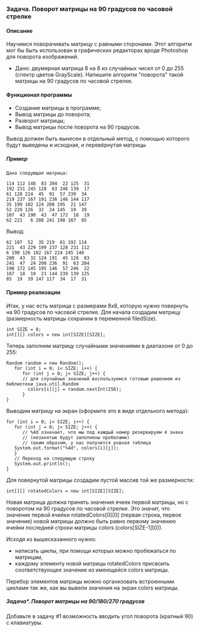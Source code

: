 ### Задача. Поворот матрицы на 90 градусов по часовой стрелке
#### Описание
Научимся поворачивать матрицу с равными сторонами. Этот алгоритм мог бы быть использован в графических редакторах вроде Photoshop для поворота изображений.

* Дано: двумерная матрица 8 на 8 из случайных чисел от 0 до 255 (спектр цветов GrayScale). Напишите алгоритм "поворота" такой матрицы на 90 градусов по часовой стрелке.

#### Функционал программы
* Создание матрицы в программе;
* Вывод матрицы до поворота;
* Разворот матрицы;
* Вывод матрицы после поворота на 90 градусов.

Вывод должен быть вынесен в отдельный метод, с помощью которого будут выведены и исходная, и перевёрнутая матрицы
##### Пример
````
Дана следующая матрица:

114 112 148  83 204  22 125  31
192 231 245 128  63 246 139  17
61 128 224  45  91  57 239  34
219 237 167 191 236 146 144 117
35 199 102 124 208 195  21 147
52 229 126  32  24 145  19  39
107  43 190  43  47 172  18  19
62 221   6 208 241 198 187  85
`````
Вывод:
````
62 107  52  35 219  61 192 114
221  43 229 199 237 128 231 112
6 190 126 102 167 224 245 148
208  43  32 124 191  45 128  83
241  47  24 208 236  91  63 204
198 172 145 195 146  57 246  22
187  18  19  21 144 239 139 125
85  19  39 147 117  34  17  31

````
#### Пример реализации
Итак, у нас есть матрица с размерами 8x8, которую нужно повернуть на 90 градусов по часовой стрелке. Для начала создадим матрицу (размерность матрицы сохраним в переменной filedSize).
````
int SIZE = 8;
int[][] colors = new int[SIZE][SIZE];
````
Теперь заполним матрицу случайными значениями в диапазоне от 0 до 255:
````
Random random = new Random();
   for (int i = 0; i< SIZE; i++) {
      for (int j = 0; j< SIZE; j++) {
      // для случайных значений воспользуемся готовым решением из библиотеки java.util.Random
        colors[i][j] = random.nextInt(256);
      }
}
````
Выводим матрицу на экран (оформите это в виде отдельного метода):
````
for (int i = 0; i< SIZE; i++) {
   for (int j = 0; j< SIZE; j++) {
      // %4d означает, что мы под каждый номер резервируем 4 знака
      // (незанятые будут заполнены пробелами)
      // таким образом, у нас получится ровная таблица
   System.out.format("%4d", colors[i][j]);
   }
   // Переход на следующую строку
   System.out.println();
}
````
Для повернутой матрицы создадим пустой массив той же размерности:
````
int[][] rotatedColors = new int[SIZE][SIZE];
````
Новая матрица должна принять значения ячеек первой матрицы, но с поворотом на 90 градусов по часовой стрелке. Это значит, что значение первой ячейки rotatedColors[0][0] (первая строка, первое значение) новой матрицы должно быть равно первому значению ячейки последней строки матрицы colors (colors[SIZE-1][0]).

Исходя из вышесказанного нужно:
* написать циклы, при помощи которых можно пробежаться по матрицам,
* каждому элементу новой матрицы rotatedColors присвоить соответствующее значение из имеющейся colors матрицы.

Перебор элементов матрицы можно организовать встроенными циклами так же, как вы вывели значения на экран colors матрицы.

##### Задача*. Поворот матрицы на 90/180/270 градусов
Добавьте в задачу #1 возможность вводить угол поворота (кратный 90) с клавиатуры.